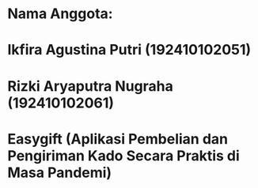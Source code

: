 # Nama Anggota:
# Ikfira Agustina Putri (192410102051)
# Rizki Aryaputra Nugraha (192410102061)
# Easygift (Aplikasi Pembelian dan Pengiriman Kado Secara Praktis di Masa Pandemi)
